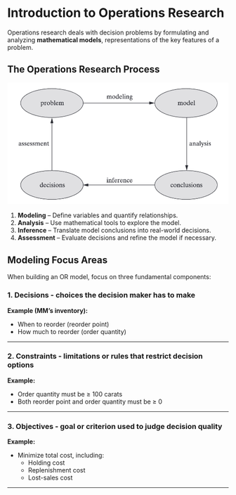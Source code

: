 # Introduction to Operations Research

Operations research deals with decision problems by formulating and analyzing **mathematical models**, representations of the key features of a problem.

## The Operations Research Process

![OR Process Diagram](../references/or-process.png)

1. **Modeling** – Define variables and quantify relationships.
2. **Analysis** – Use mathematical tools to explore the model.
3. **Inference** – Translate model conclusions into real-world decisions.
4. **Assessment** – Evaluate decisions and refine the model if necessary.



## Modeling Focus Areas

When building an OR model, focus on three fundamental components:

### 1. **Decisions - choices the decision maker has to make**

**Example (MM’s inventory):**
- When to reorder (reorder point)
- How much to reorder (order quantity)

---

### 2. **Constraints - limitations or rules that restrict decision options**

**Example:**
- Order quantity must be ≥ 100 carats
- Both reorder point and order quantity must be ≥ 0

---

### 3. **Objectives - goal or criterion used to judge decision quality**


**Example:**
- Minimize total cost, including:
  - Holding cost
  - Replenishment cost
  - Lost-sales cost

---
